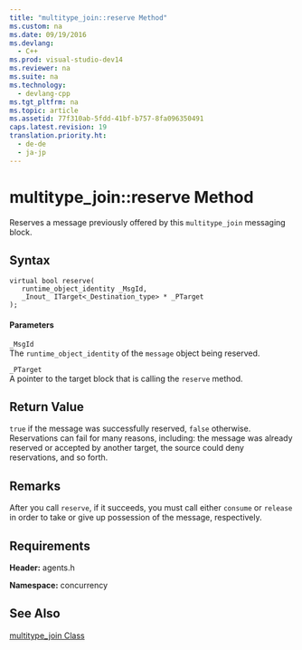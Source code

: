 ```yaml
---
title: "multitype_join::reserve Method"
ms.custom: na
ms.date: 09/19/2016
ms.devlang: 
  - C++
ms.prod: visual-studio-dev14
ms.reviewer: na
ms.suite: na
ms.technology: 
  - devlang-cpp
ms.tgt_pltfrm: na
ms.topic: article
ms.assetid: 77f310ab-5fdd-41bf-b757-8fa096350491
caps.latest.revision: 19
translation.priority.ht: 
  - de-de
  - ja-jp
---
```

# multitype_join::reserve Method
Reserves a message previously offered by this `multitype_join` messaging block.  
  
## Syntax  
  
```  
virtual bool reserve(  
   runtime_object_identity _MsgId,  
   _Inout_ ITarget<_Destination_type> * _PTarget  
);  
```  
  
#### Parameters  
 `_MsgId`  
 The `runtime_object_identity` of the `message` object being reserved.  
  
 `_PTarget`  
 A pointer to the target block that is calling the `reserve` method.  
  
## Return Value  
 `true` if the message was successfully reserved, `false` otherwise. Reservations can fail for many reasons, including: the message was already reserved or accepted by another target, the source could deny reservations, and so forth.  
  
## Remarks  
 After you call `reserve`, if it succeeds, you must call either `consume` or `release` in order to take or give up possession of the message, respectively.  
  
## Requirements  
 **Header:** agents.h  
  
 **Namespace:** concurrency  
  
## See Also  
 [multitype_join Class](../vs140/multitype_join-Class.md)